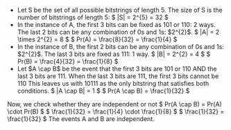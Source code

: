 <ul>
<li> Let S be the set of all possible bitstrings of length 5. 
The size of S is the number of bitstrings of length 5: $ |S| = 2^{5} = 32 $
	<li> In the instance of A, the first 3 bits can be fixed as 101 or 110: 2 ways. 
	      The last 2 bits can be any combination of 0s and 1s: $2^{2}$. 
$ |A| = 2 \times 2^{2} = 8 $ 
$ Pr(A) = \frac{8}{32} = \frac{1}{4} $
	<li> In the instance of B, the first 2 bits can be any combination of 0s and 1s: $2^{2}$. 
The last 3 bits are fixed as 111: 1 way. 
$ |B| = 2^{2} = 4 $ 
$ Pr(B) = \frac{4}{32} = \frac{1}{8} $
	<li> Let $A \cap B$ be the event that the first 3 bits are 101 or 110 AND the last 3 bits are 111. 
When the last 3 bits are 111, the first 3 bits cannot be 110 
This leaves us with 10111 as the only bitstring that satisfies both conditions. 
$ |A \cap B| = 1 $ 
$ Pr(A \cap B) = \frac{1}{32} $
</ul>
Now, we check whether they are independent or not 
$ Pr(A \cap B) = Pr(A) \cdot Pr(B) $ 
$ \frac{1}{32} = \frac{1}{4} \cdot \frac{1}{8} $ 
$ \frac{1}{32} = \frac{1}{32} $ 
The events A and B are independent.
